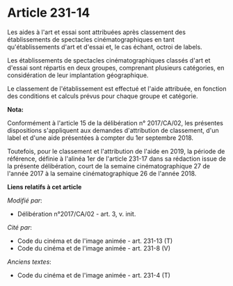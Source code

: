 # Article 231-14

Les aides à l'art et essai sont attribuées après classement des établissements de spectacles cinématographiques en tant
qu'établissements d'art et d'essai et, le cas échant, octroi de labels.

Les établissements de spectacles cinématographiques classés d'art et d'essai sont répartis en deux groupes, comprenant
plusieurs catégories, en considération de leur implantation géographique.

Le classement de l'établissement est effectué et l'aide attribuée, en fonction des conditions et calculs prévus pour chaque
groupe et catégorie.

**Nota:**

Conformément à l'article 15 de la délibération n° 2017/CA/02, les présentes dispositions s'appliquent aux demandes
d'attribution de classement, d'un label et d'une aide présentées à compter du 1er septembre 2018.

Toutefois, pour le classement et l'attribution de l'aide en 2019, la période de référence, définie à l'alinéa 1er de
l'article 231-17 dans sa rédaction issue de la présente délibération, court de la semaine cinématographique 27 de l'année
2017 à la semaine cinématographique 26 de l'année 2018.

**Liens relatifs à cet article**

_Modifié par_:

  - Délibération n°2017/CA/02 - art. 3, v. init.

_Cité par_:

  - Code du cinéma et de l'image animée - art. 231-13 (T)
  - Code du cinéma et de l'image animée - art. 231-8 (V)

_Anciens textes_:

  - Code du cinéma et de l'image animée - art. 231-4 (T)
